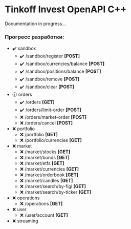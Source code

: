 # Tinkoff Invest OpenAPI C++
Documentation in progress...

### Прогресс разработки: 
* :heavy_check_mark: sandbox
    * :heavy_check_mark: /sandbox/register **\[POST\]**
    * :heavy_check_mark: /sandbox/currencies/balance **\[POST\]**
    * :heavy_check_mark: /sandbox/positions/balance **\[POST\]**
    * :heavy_check_mark: /sandbox/remove **\[POST\]**
    * :heavy_check_mark: /sandbox/clear **\[POST\]**
* :clock130: orders
    * :heavy_check_mark: /orders **\[GET\]**
    * :heavy_check_mark: /orders/limit-order **\[POST\]**
    * :x: /orders/market-order **\[POST\]**
    * :x: /orders/cancel **\[POST\]**
* :x: portfolio
    * :x: /portfolio **\[GET\]**
    * :x: /portfolio/currencies **\[GET\]**
* :x: market
    * :x: /market/stocks **\[GET\]**
    * :x: /market/bonds **\[GET\]**
    * :x: /market/etfs **\[GET\]**
    * :x: /market/currencies **\[GET\]**
    * :x: /market/orderbook **\[GET\]**
    * :x: /market/candles **\[GET\]**
    * :x: /market/search/by-figi **\[GET\]**
    * :x: /market/search/by-ticker **\[GET\]**
* :x: operations
    * :x: /operations **\[GET\]**
* :x: user
    * :x: /user/account **\[GET\]**
* :x: streaming
